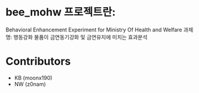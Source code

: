 # bee_mohw 프로젝트란:

Behavioral Enhancement Experiment for Ministry Of Health and Welfare
과제명: 행동강화 물품이 금연동기강화 및 금연유지에 미치는 효과분석

# Contributors

* KB (moonx190)
* NW (z0nam)
